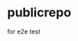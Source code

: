 # publicrepo
for e2e test
































































































































































































































































































































































































































































































































































































































































































































































































































































































































































































































































































































































































































































































































































































































































































































































































































































































































































































































































































































































































































































































































































































































































































































































































































































































































































































































































































































































































































































































































































































































































































































